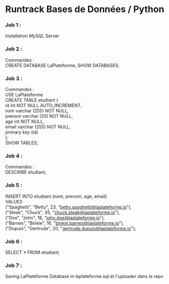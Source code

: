 # Runtrack Bases de Données / Python

### Job 1 :  
Installation MySQL Server  
  
### Job 2 :  
Commandes :  
CREATE DATABASE LaPlateforme; 
SHOW DATABASES;  
  
### Job 3 :  
Commandes :  
USE LaPlateforme  
CREATE TABLE etudiant (  
id int NOT NULL AUTO_INCREMENT,  
nom varchar (255) NOT NULL,  
prenom varchar (25) NOT NULL,  
age int NOT NULL,  
email varchar (255) NOT NULL,  
primary key (id)  
);  
SHOW TABLES;  
  
### Job 4 :  
Commandes :  
DESCRIBE etudiant;  
  
### Job 5 :  
INSERT INTO etudiant (nom, prenom, age, email)  
VALUES  
("Spaghetti", "Betty", 23, "betty.spaghetti@laplateforme.io"),  
("Steak", "Chuck", 45, "chuck.steak@laplateforme.io"),  
("Doe", "John", 18, "john.doe@laplateforme.io"),  
("Barnes", "Binkie", 16, "binkie.barnes@laplateforme.io"),  
("Dupuis", "Gertrude", 20, "gertrude.dupuis@laplateforme.io");  
  
### Job 6 :  
SELECT * FROM etudiant;  
  
### Job 7 :  
Saving LaPlateforme Database in laplateforme.sql et l'uploader dans le repo  